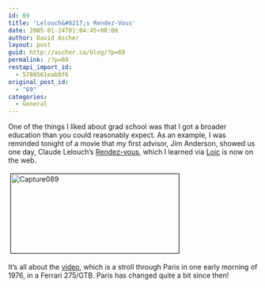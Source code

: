 ```yaml
---
id: 69
title: 'Lelouch&#8217;s Rendez-Vous'
date: 2005-01-24T01:04:45+00:00
author: David Ascher
layout: post
guid: http://ascher.ca/blog/?p=69
permalink: /?p=69
restapi_import_id:
  - 5780561eab8f6
original_post_id:
  - "69"
categories:
  - General
---
```

One of the things I liked about grad school was that I got a broader education than you could reasonably expect. As an example, I was reminded tonight of a movie that my first advisor, Jim Anderson, showed us one day, Claude Lelouch&#8217;s [Rendez-vous](), which I learned via [Loic](http://www.loiclemeur.com/english/2005/01/paris_as_you_ha.html) is now on the web.

[<img src="http://photos3.flickr.com/3743042_a9954cb003.jpg" alt="Capture089" border="1" height="160" hspace="4" vspace="4" width="340" />](http://www.flickr.com/photos/davidascher/3743042/)

It&#8217;s all about the [video](http://www.hdm-stuttgart.de/~se014/rendezvous20_04.mov), which is a stroll through Paris in one early morning of 1976, in a Ferrari 275/GTB. Paris has changed quite a bit since then!